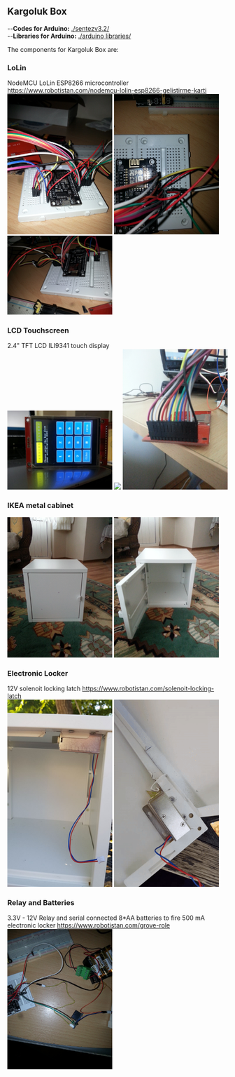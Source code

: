 ## Kargoluk Box

--**Codes for Arduino:** [./sentezv3.2/](https://github.com/mustafahakkoz/Kargoluk_IOT_prototypes/tree/master/Kargoluk%20Box/sentezv3.2)  
--**Libraries for Arduino:** [./arduino libraries/](https://github.com/mustafahakkoz/Kargoluk_IOT_prototypes/tree/master/Kargoluk%20Box/arduino%20libraries)  



The components for Kargoluk Box are:

### LoLin  
NodeMCU LoLin ESP8266 microcontroller https://www.robotistan.com/nodemcu-lolin-esp8266-gelistirme-karti  
<img src="https://github.com/mustafahakkoz/Kargoluk_IOT_prototypes/blob/master/Kargoluk%20Box/photos/lolin/20181015_200308.jpg" width="240">
<img src="https://github.com/mustafahakkoz/Kargoluk_IOT_prototypes/blob/master/Kargoluk%20Box/photos/lolin/20181015_200432.jpg" width="240">
<img src="https://github.com/mustafahakkoz/Kargoluk_IOT_prototypes/blob/master/Kargoluk%20Box/photos/lolin/20181015_200324.jpg" width="240">

### LCD Touchscreen  
2.4" TFT LCD ILI9341 touch display  
<img src="https://github.com/mustafahakkoz/Kargoluk_IOT_prototypes/blob/master/Kargoluk%20Box/photos/lolin/IMG_20200720_005434_102.jpg" width="240">
<img src="https://github.com/mustafahakkoz/Kargoluk_IOT_prototypes/blob/master/Kargoluk%20Box/photos/lolin/gif1.gif" width="240">
<img src="https://github.com/mustafahakkoz/Kargoluk_IOT_prototypes/blob/master/Kargoluk%20Box/photos/lolin/20180814_172944.jpg" width="240">

### IKEA metal cabinet  
<img src="https://github.com/mustafahakkoz/Kargoluk_IOT_prototypes/blob/master/Kargoluk%20Box/photos/lolin/20180610_181023.jpg" width="240">
<img src="https://github.com/mustafahakkoz/Kargoluk_IOT_prototypes/blob/master/Kargoluk%20Box/photos/lolin/20180610_180957.jpg" width="240">

### Electronic Locker  
12V solenoit locking latch https://www.robotistan.com/solenoit-locking-latch  
<img src="https://github.com/mustafahakkoz/Kargoluk_IOT_prototypes/blob/master/Kargoluk%20Box/photos/lolin/IMG_20200720_011835_688.jpg" width="240">
<img src="https://github.com/mustafahakkoz/Kargoluk_IOT_prototypes/blob/master/Kargoluk%20Box/photos/lolin/gif2.gif" width="240">

### Relay and Batteries   
3.3V - 12V Relay and serial connected 8*AA batteries to fire 500 mA electronic locker https://www.robotistan.com/grove-role  
<img src="https://github.com/mustafahakkoz/Kargoluk_IOT_prototypes/blob/master/Kargoluk%20Box/photos/lolin/20181015_200356.jpg" width="240">


